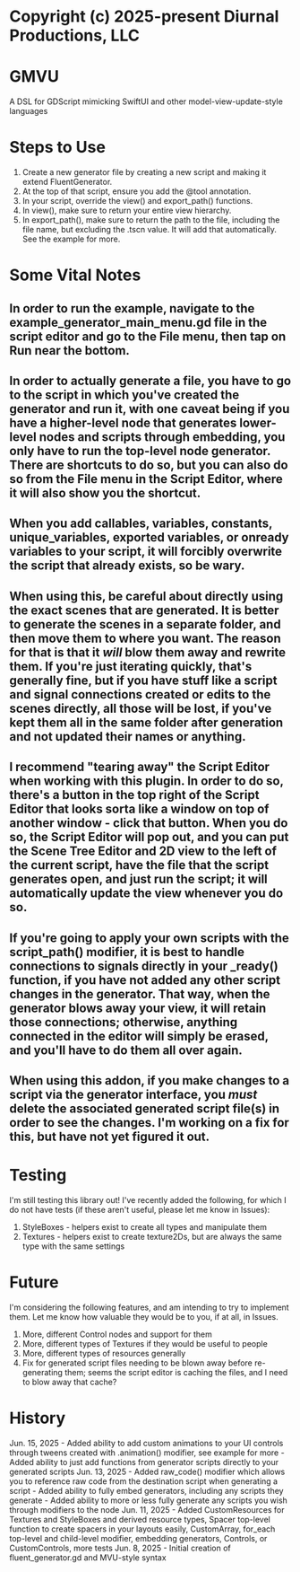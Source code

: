 # Copyright (c) 2025-present Diurnal Productions, LLC

# GMVU
A DSL for GDScript mimicking SwiftUI and other model-view-update-style languages

# Steps to Use
1. Create a new generator file by creating a new script and making it extend FluentGenerator.
2. At the top of that script, ensure you add the @tool annotation.
3. In your script, override the view() and export_path() functions.
4. In view(), make sure to return your entire view hierarchy.
5. In export_path(), make sure to return the path to the file, including the file name, but excluding the .tscn value. It will add that automatically. See the example for more.

# Some Vital Notes
## In order to run the example, navigate to the example_generator_main_menu.gd file in the script editor and go to the File menu, then tap on Run near the bottom.

## In order to actually generate a file, you have to go to the script in which you've created the generator and run it, with one caveat being if you have a higher-level node that generates lower-level nodes and scripts through embedding, you only have to run the top-level node generator. There are shortcuts to do so, but you can also do so from the File menu in the Script Editor, where it will also show you the shortcut.

## When you add callables, variables, constants, unique_variables, exported variables, or onready variables to your script, it will forcibly overwrite the script that already exists, so be wary.

## When using this, be careful about directly using the exact scenes that are generated. It is better to generate the scenes in a separate folder, and then move them to where you want. The reason for that is that it *will* blow them away and rewrite them. If you're just iterating quickly, that's generally fine, but if you have stuff like a script and signal connections created or edits to the scenes directly, all those will be lost, if you've kept them all in the same folder after generation and not updated their names or anything.

## I recommend "tearing away" the Script Editor when working with this plugin. In order to do so, there's a button in the top right of the Script Editor that looks sorta like a window on top of another window - click that button. When you do so, the Script Editor will pop out, and you can put the Scene Tree Editor and 2D view to the left of the current script, have the file that the script generates open, and just run the script; it will automatically update the view whenever you do so.

## If you're going to apply your own scripts with the script_path() modifier, it is best to handle connections to signals directly in your _ready() function, if you have not added any other script changes in the generator. That way, when the generator blows away your view, it will retain those connections; otherwise, anything connected in the editor will simply be erased, and you'll have to do them all over again.

## When using this addon, if you make changes to a script via the generator interface, you *must* delete the associated generated script file(s) in order to see the changes. I'm working on a fix for this, but have not yet figured it out.


# Testing
I'm still testing this library out! I've recently added the following, for which I do not have tests (if these aren't useful, please let me know in Issues):
1. StyleBoxes - helpers exist to create all types and manipulate them
2. Textures - helpers exist to create texture2Ds, but are always the same type with the same settings

# Future
I'm considering the following features, and am intending to try to implement them. Let me know how valuable they would be to you, if at all, in Issues.
1. More, different Control nodes and support for them
2. More, different types of Textures if they would be useful to people
3. More, different types of resources generally
4. Fix for generated script files needing to be blown away before re-generating them; seems the script editor is caching the files, and I need to blow away that cache?

# History
Jun. 15, 2025 - Added ability to add custom animations to your UI controls through tweens created with .animation() modifier, see example for more
              - Added ability to just add functions from generator scripts directly to your generated scripts
Jun. 13, 2025 - Added raw_code() modifier which allows you to reference raw code from the destination script when generating a script
              - Added ability to fully embed generators, including any scripts they generate
              - Added ability to more or less fully generate any scripts you wish through modifiers to the node
Jun. 11, 2025 - Added CustomResources for Textures and StyleBoxes and derived resource types, Spacer top-level function to create spacers in your layouts easily, CustomArray, for_each top-level and child-level modifier, embedding generators, Controls, or CustomControls, more tests
Jun. 8, 2025  - Initial creation of fluent_generator.gd and MVU-style syntax